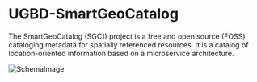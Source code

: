 # UGBD-SmartGeoCatalog

The SmartGeoCatalog (SGC]) project is a free and open source (FOSS) cataloging metadata for spatially referenced resources.
It is a catalog of location-oriented information based on a microservice architecture.

![SchemaImage](https://github.com/docHell/SmartGeoCatalog/blob/master/GeoCatalogQueryUI/src/assets/img/schema.png?raw=true)
